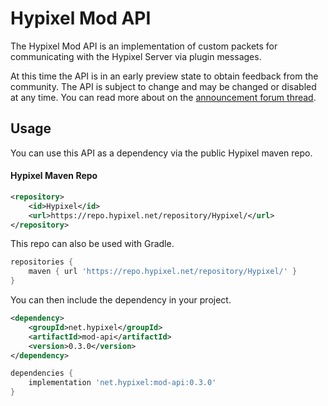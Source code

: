 # Hypixel Mod API

The Hypixel Mod API is an implementation of custom packets for communicating with the Hypixel Server via plugin messages.

At this time the API is in an early preview state to obtain feedback from the community. The API is subject to change and may be changed or disabled at any time. You can read more about on the [announcement forum thread](https://hypixel.net/threads/hypixel-mod-api-developer-preview-feedback.5635119/).


## Usage

You can use this API as a dependency via the public Hypixel maven repo.

#### Hypixel Maven Repo

```xml
<repository>
    <id>Hypixel</id>
    <url>https://repo.hypixel.net/repository/Hypixel/</url>
</repository>
```

This repo can also be used with Gradle.

```gradle
repositories {
    maven { url 'https://repo.hypixel.net/repository/Hypixel/' }
}
```

You can then include the dependency in your project.

```xml
<dependency>
    <groupId>net.hypixel</groupId>
    <artifactId>mod-api</artifactId>
    <version>0.3.0</version>
</dependency>
```

```gradle
dependencies {
    implementation 'net.hypixel:mod-api:0.3.0'
}
```
